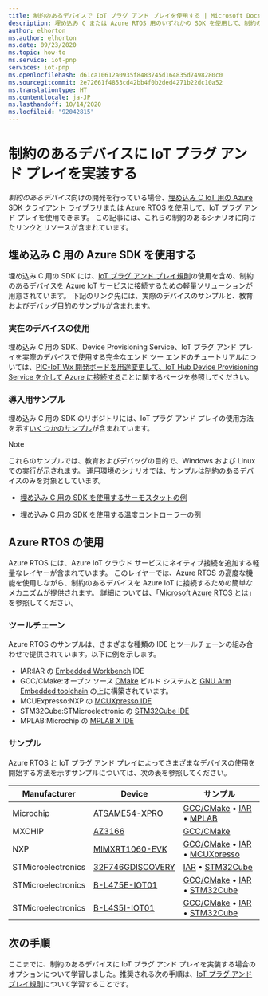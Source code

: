 ```yaml
---
title: 制約のあるデバイスで IoT プラグ アンド プレイを使用する | Microsoft Docs
description: 埋め込み C または Azure RTOS 用のいずれかの SDK を使用して、制約のあるデバイスに IoT プラグ アンド プレイを実装する方法について説明します。
author: elhorton
ms.author: elhorton
ms.date: 09/23/2020
ms.topic: how-to
ms.service: iot-pnp
services: iot-pnp
ms.openlocfilehash: d61ca10612a0935f8483745d164835d7498280c0
ms.sourcegitcommit: 2e72661f4853cd42bb4f0b2ded4271b22dc10a52
ms.translationtype: HT
ms.contentlocale: ja-JP
ms.lasthandoff: 10/14/2020
ms.locfileid: "92042815"
---
```

# <a name="implement-iot-plug-and-play-on-constrained-devices"></a>制約のあるデバイスに IoT プラグ アンド プレイを実装する

*制約のあるデバイス*向けの開発を行っている場合、[埋め込み C IoT 用の Azure SDK クライアント ライブラリ](https://aka.ms/embeddedcsdk)または [Azure RTOS](/azure/rtos/overview-rtos) を使用して、IoT プラグ アンド プレイを使用できます。 この記事には、これらの制約のあるシナリオに向けたリンクとリソースが含まれています。

## <a name="use-the-sdk-for-embedded-c"></a>埋め込み C 用の Azure SDK を使用する

埋め込み C 用の SDK には、[IoT プラグ アンド プレイ規則](concepts-convention.md)の使用を含め、制約のあるデバイスを Azure IoT サービスに接続するための軽量ソリューションが用意されています。 下記のリンク先には、実際のデバイスのサンプルと、教育およびデバッグ目的のサンプルが含まれます。

### <a name="use-a-real-device"></a>実在のデバイスの使用

埋め込み C 用の SDK、Device Provisioning Service、IoT プラグ アンド プレイを実際のデバイスで使用する完全なエンド ツー エンドのチュートリアルについては、[PIC-IoT Wx 開発ボードを用途変更して、IoT Hub Device Provisioning Service を介して Azure に接続する](https://github.com/Azure-Samples/Microchip-PIC-IoT-Wx)ことに関するページを参照してください。

### <a name="introductory-samples"></a>導入用サンプル

埋め込み C 用の SDK のリポジトリには、IoT プラグ アンド プレイの使用方法を示す[いくつかのサンプル](https://github.com/Azure/azure-sdk-for-c/tree/master/sdk/samples/iot#iot-hub-plug-and-play-sample)が含まれています。

> [!NOTE]
> これらのサンプルでは、教育およびデバッグの目的で、Windows および Linux での実行が示されます。 運用環境のシナリオでは、サンプルは制約のあるデバイスのみを対象としています。

- [埋め込み C 用の SDK を使用するサーモスタットの例](https://github.com/Azure/azure-sdk-for-c/blob/master/sdk/samples/iot/paho_iot_hub_pnp_sample.c)

- [埋め込み C 用の SDK を使用する温度コントローラーの例](https://github.com/Azure/azure-sdk-for-c/blob/master/sdk/samples/iot/paho_iot_hub_pnp_component_sample.c)

## <a name="using-azure-rtos"></a>Azure RTOS の使用

Azure RTOS には、Azure IoT クラウド サービスにネイティブ接続を追加する軽量なレイヤーが含まれています。 このレイヤーでは、Azure RTOS の高度な機能を使用しながら、制約のあるデバイスを Azure IoT に接続するための簡単なメカニズムが提供されます。 詳細については、「[Microsoft Azure RTOS とは](/azure/rtos/overview-rtos)」を参照してください。

### <a name="toolchains"></a>ツールチェーン

Azure RTOS のサンプルは、さまざまな種類の IDE とツールチェーンの組み合わせで提供されています。以下に例を示します。

- IAR:IAR の [Embedded Workbench](https://www.iar.com/iar-embedded-workbench/) IDE
- GCC/CMake:オープン ソース [CMake](https://cmake.org/) ビルド システムと [GNU Arm Embedded toolchain](https://developer.arm.com/tools-and-software/open-source-software/developer-tools/gnu-toolchain/gnu-rm) の上に構築されています。
- MCUExpresso:NXP の [MCUXpresso IDE](https://www.nxp.com/design/software/development-software/mcuxpresso-software-and-tools-/mcuxpresso-integrated-development-environment-ide:MCUXpresso-IDE)
- STM32Cube:STMicroelectronic の [STM32Cube IDE](https://www.st.com/en/development-tools/stm32cubeide.html)
- MPLAB:Microchip の [MPLAB X IDE](https://www.microchip.com/mplab/mplab-x-ide)

### <a name="samples"></a>サンプル

Azure RTOS と IoT プラグ アンド プレイによってさまざまなデバイスの使用を開始する方法を示すサンプルについては、次の表を参照してください。

Manufacturer | Device | サンプル |
| --- | --- | --- |
| Microchip | [ATSAME54-XPRO](https://www.microchip.com/developmenttools/productdetails/atsame54-xpro) | [GCC/CMake](https://github.com/azure-rtos/getting-started/tree/master/Microchip/ATSAME54-XPRO) • [IAR](https://aka.ms/azrtos-sample/e54-iar) • [MPLAB](https://aka.ms/azrtos-sample/e54-mplab)
| MXCHIP | [AZ3166](https://aka.ms/iot-devkit) | [GCC/CMake](https://github.com/azure-rtos/getting-started/tree/master/MXChip/AZ3166)
| NXP | [MIMXRT1060-EVK](https://www.nxp.com/design/development-boards/i-mx-evaluation-and-development-boards/mimxrt1060-evk-i-mx-rt1060-evaluation-kit:MIMXRT1060-EVK) | [GCC/CMake](https://github.com/azure-rtos/getting-started/tree/master/NXP/MIMXRT1060-EVK) • [IAR](https://aka.ms/azrtos-sample/rt1060-iar) • [MCUXpresso](https://aka.ms/azrtos-sample/rt1060-mcuxpresso)
| STMicroelectronics | [32F746GDISCOVERY](https://www.st.com/en/evaluation-tools/32f746gdiscovery.html) | [IAR](https://aka.ms/azrtos-sample/f746g-iar) • [STM32Cube](https://aka.ms/azrtos-sample/f746g-cubeide)
| STMicroelectronics | [B-L475E-IOT01](https://www.st.com/en/evaluation-tools/b-l475e-iot01a.html) | [GCC/CMake](https://github.com/azure-rtos/getting-started/tree/master/STMicroelectronics/STM32L4_L4%2B) • [IAR](https://aka.ms/azrtos-sample/l4s5-iar) • [STM32Cube](https://aka.ms/azrtos-sample/l4s5-cubeide)
| STMicroelectronics | [B-L4S5I-IOT01](https://www.st.com/en/evaluation-tools/b-l4s5i-iot01a.html) | [GCC/CMake](https://github.com/azure-rtos/getting-started/tree/master/STMicroelectronics/STM32L4_L4%2B) • [IAR](https://aka.ms/azrtos-sample/l4s5-iar) • [STM32Cube](https://aka.ms/azrtos-sample/l4s5-cubeide)

## <a name="next-steps"></a>次の手順

ここまでに、制約のあるデバイスに IoT プラグ アンド プレイを実装する場合のオプションについて学習しました。推奨される次の手順は、[IoT プラグ アンド プレイ規則](concepts-convention.md)について学習することです。